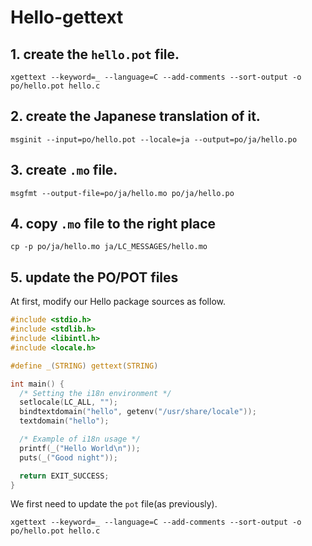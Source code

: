 # Hello-gettext

## 1. create the `hello.pot` file.

``` shell
xgettext --keyword=_ --language=C --add-comments --sort-output -o po/hello.pot hello.c
```
## 2. create the Japanese translation of it.

``` shell
msginit --input=po/hello.pot --locale=ja --output=po/ja/hello.po
```

## 3. create `.mo` file.

``` shell
msgfmt --output-file=po/ja/hello.mo po/ja/hello.po
```

## 4. copy `.mo` file to the right place

``` shell
cp -p po/ja/hello.mo ja/LC_MESSAGES/hello.mo
```
## 5. update the PO/POT files

At first, modify our Hello package sources as follow.

``` C
#include <stdio.h>
#include <stdlib.h>
#include <libintl.h>
#include <locale.h>

#define _(STRING) gettext(STRING)

int main() {
  /* Setting the i18n environment */
  setlocale(LC_ALL, "");
  bindtextdomain("hello", getenv("/usr/share/locale"));
  textdomain("hello");

  /* Example of i18n usage */
  printf(_("Hello World\n"));
  puts(_("Good night"));

  return EXIT_SUCCESS;
}
```

We first need to update the `pot` file(as previously).

``` shell
xgettext --keyword=_ --language=C --add-comments --sort-output -o po/hello.pot hello.c
```

